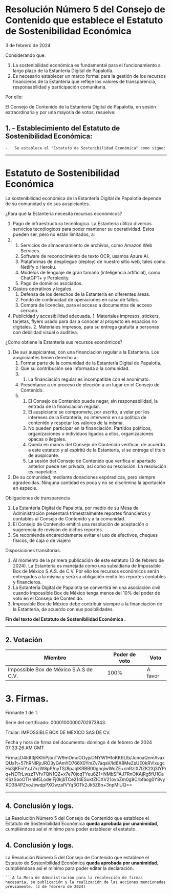 # Resolución Número 5 del Consejo de Contenido que establece el Estatuto de Sostenibilidad Económica

 3 de febrero de 2024

Considerando que:

1.  La sostenibilidad económica es fundamental para el funcionamiento a largo plazo de la Estantería Digital de Papalotla.
2.  Es necesario establecer un marco formal para la gestión de los recursos financieros de la Estantería que refleje los valores de transparencia, responsabilidad y participación comunitaria.

Por ello:

El Consejo de Contenido de la Estantería Digital de Papalotla, en sesión extraordinaria y por una mayoría de votos, resuelve:

## 1. - **Establecimiento del Estatuto de Sostenibilidad Económica**:

    -   Se establece el "Estatuto de Sostenibilidad Económica" como sigue:
 ***
 # Estatuto de Sostenibilidad Económica
 
La sostenibilidad económica de la Estantería Digital de Papalotla depende de su comunidad y de sus auspiciantes.

¿Para qué la Estantería necesita recursos económicos?

1.  Pago de infraestructura tecnólogica. La Estantería utiliza diversos servicios tecnólogicos para poder mantener su operatividad. Estos pueden ser, pero no están limitados, a:
2.  1.  Servicios de almacenamiento de archivos, como Amazon Web Services.
    2.  Software de reconocimiento de texto OCR, usamos Azure AI.
    3.  Plataformas de despliegue (deploy) de nuestro sitio web, tales como Netlify o Heroku.
    4.  Modelos de lenguaje de gran tamaño (inteligencia artificial), como ChatGPT+ y Perplexity.
    5.  Pago de dominios asociados.
3.  Gastos operativos y legales.
	1.  Defensa de los derechos de la Estantería en diferentes áreas.
	2.  Fondo de continuidad de operaciones en caso de fallos.
	3.  Compra de licencias, para el acceso a documentos de acceso cerrado.
4.  Publicidad y accesibilidad adecuada.
		1. Materiales impresos, stickers, tarjetas, flyers usado
			para dar a conocer al proyecto en espacios no digitales.
		2. Materiales impresos, para su entrega gratuita a personas             con debilidad visual o auditiva.

¿Como obtiene la Estantería sus recursos económicos?

1.  De sus auspiciantes, con una financiacion regular a la Estantería. Los auspiciantes tienen derecho a:
	1.  Formar parte de la comunidad de la Estantería Digital de Papalotla.
	2.  Que su contribución sea informada a la comunidad.
	3.  1.  La financiación regular es incompatible con el anonimato.
	4.  Presentarse a un proceso de elección a un lugar en el Consejo de Contenido.
	5.  1.  El Consejo de Contenido puede negar, sin responsabilidad, la entrada de la financiación regular.
        2.  El auspiciante se compromete, por escrito, a velar por los intereses de la Estantería, no intervenir en su política de contenido y respetar los valores de la misma.
        3.  No pueden participar en la financiación: Partidos políticos, organizaciones o individuos ligados a ellos, organizaciones opacas o ilegales.
        4.  Queda en manos del Consejo de Contenido verificar, de acuerdo a este estatuto y al espiritú de la Estantería, si se entrega el título de auspicante.
        5.  La sesión del Consejo de Contenido que verifica el apartado anterior puede ser privada, así como su resolución. La resolución es inapelable.
2.  De su comunidad, mediante donaciones espóradicas, pero siempre agradecidas. Ninguna cantidad es poca y no se discrimina la aportación en especie.

Obligaciones de transparencia

1.  La Estantería Digital de Papalotla, por medio de su Mesa de Administración presentará trimestralmente reportes financieros y contables al Consejo de Contenido y a la comunidad.
2.  El Consejo de Contenido emitirá una resolución de aceptación o sugerencia de revisión de dichos reportes.
3.  Se recomienda encarecidamente evitar el uso de efectivos, cheques físicos, de caja o de viajero

Disposiciones transitorias.

1.  Al momento de la primera publicación de este estatuto (3 de febrero de 2024). La Estantería es manejada como una subsidiaria de Impossible Box de México S.A.S. de C.V. Por ello los recursos económicos serán entregados a la misma y será su obligación emitir los reportes contables y financieros.
2.  La Estantería Digital de Papalotla se convertirá en una asociación civil cuando Impossible Box de México tenga menos del 10% del poder de voto en el Consejo de Contenido.
3.  Impossible Box de México debe contribuir siempre a la financiación de la Estantería, de acuerdo con sus posibilidades.

**Fin del texto del Estatuto de Sostenibilidad Económica .**
 ***
## 2. Votación
|Miembro| Poder de voto|Voto|
|--|--|--|
| Impossible Box de México S.A.S de C.V. | 100% |A favor|
# 3. Firmas.

Firmante 1 de 1.

Serie del certificado: 00001000000702973843.

Titular: IMPOSSIBLE BOX DE MEXICO SAS DE CV.

Fecha y hora de firma del documento: domingo 4 de febrero de 2024 07:33:26 AM GMT

Firma:jO4Idt3jKKIlrPjbuTW9mOmcOOyjsONYW1HfoKK6Llb/JunoaQnmAvaxQUs1t+57hRNIRjrJRO3yGAmYO766X0YmZv7aqaV/ld6X8MeZsUE0kRVlxugcHx3jKFniYxJ7nzW8pP/nyTS/8pJqlKRBB00gnqiwWcZE+cnRzlX7lZK2Xj3IYPrq+NDTrLwzzTVfv7QN1QZ+x7e70jcqTYeu8Z1+NMbSFAJ7RnOKAjRg5fU1CaKSzSooOTHnM5LodeIFj0kjbTCe214ESuktZICXV21ovbZm0g9Crbfaog0Y8vyXD384PZvoJbwdpPXOwzafVYq3OTk2Jk5Z8n+3npMiUQ==
________________________________________________________________


## 4. Conclusión y logs.
 
La  Resolución Número 5 del Consejo de Contenido que establece el Estatuto de Sostenibilidad Económica
 **queda aprobada por unanimidad**, cumpliéndose así el mínimo para poder establecer el estatuto.
## 4. Conclusión y logs.
 
La  Resolución Número 5 del Consejo de Contenido que establece el Estatuto de Sostenibilidad Económica
 **queda aprobada por unanimidad**, cumpliéndose así el mínimo para poder editar la declaración.
 ```
 ```A la Mesa de Administración para la recolección de firmas necesaria, su publicación y la realización de las acciones mencionadas previamente. (3 de febrero de 2024)
